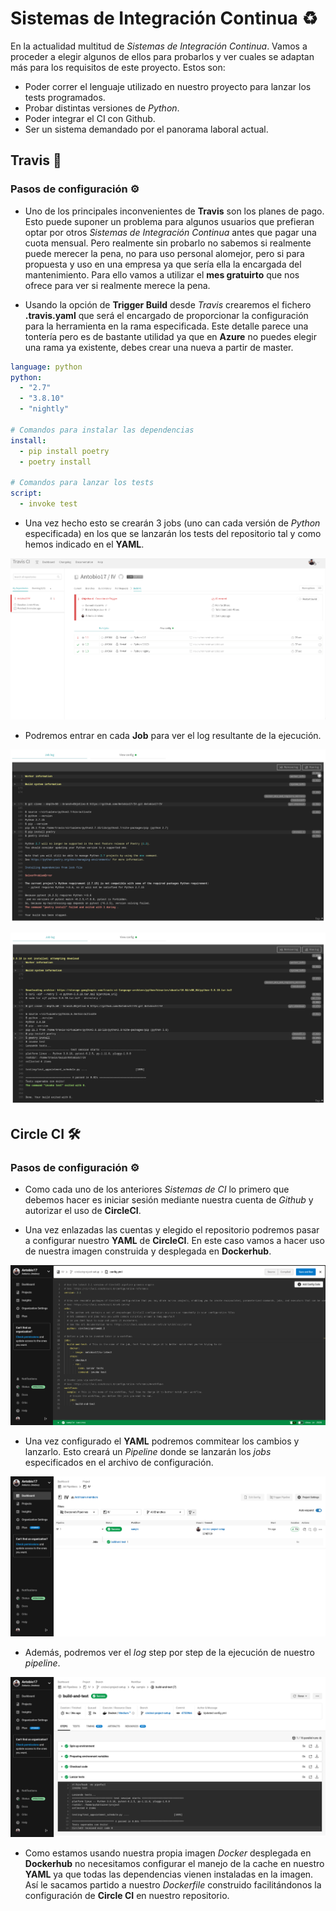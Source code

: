# Sistemas de Integración Continua :recycle:

En la actualidad multitud de _Sistemas de Integración Continua_. Vamos a proceder a elegir algunos de ellos para probarlos y ver cuales se adaptan más para los requisitos de este proyecto. Estos son:
- Poder correr el lenguaje utilizado en nuestro proyecto para lanzar los tests programados.
- Probar distintas versiones de _Python_.
- Poder integrar el CI con Github.
- Ser un sistema demandado por el panorama laboral actual.

## Travis :man_with_gua_pi_mao:

### Pasos de configuración :gear:

- Uno de los principales inconvenientes de **Travis** son los planes de pago. Esto puede suponer un problema para algunos usuarios que prefieran optar por otros _Sistemas de Integración Continua_ antes que pagar una cuota mensual. Pero realmente sin probarlo no sabemos si realmente puede merecer la pena, no para uso personal alomejor, pero si para propuesta y uso en una empresa ya que sería ella la encargada del mantenimiento. Para ello vamos a utilizar el **mes gratuirto** que nos ofrece para ver si realmente merece la pena.

- Usando la opción de **Trigger Build** desde _Travis_ crearemos el fichero **.travis.yaml** que será el encargado de proporcionar la configuración para la herramienta en la rama especificada. Este detalle parece una tontería pero es de bastante utilidad ya que en **Azure** no puedes elegir una rama ya existente, debes crear una nueva a partir de master.

```yaml
language: python
python:
  - "2.7"
  - "3.8.10"
  - "nightly"

# Comandos para instalar las dependencias
install:
  - pip install poetry
  - poetry install
  
# Comandos para lanzar los tests
script:
  - invoke test
```

- Una vez hecho esto se crearán 3 jobs (uno can cada versión de _Python_ especificada) en los que se lanzarán los tests del repositorio tal y como hemos indicado en el **YAML**.

![Jobs en Travis](/docs/images/jobs_travis.png "Jobs en Travis")

- Podremos entrar en cada **Job** para ver el log resultante de la ejecución.

![Job con error](/docs/images/failed_job_travis.png "Job con error")

![Job ejecutado con éxito](/docs/images/successfull_job_travis.png "Job ejecutado con éxito")

## Circle CI :hammer_and_wrench:

### Pasos de configuración :gear:

- Como cada uno de los anteriores _Sistemas de CI_ lo primero que debemos hacer es iniciar sesión mediante nuestra cuenta de _Github_ y autorizar el uso de **CircleCI**.

- Una vez enlazadas las cuentas y elegido el repositorio podremos pasar a configurar nuestro **YAML** de **CircleCI**. En este caso vamos a hacer uso de nuestra imagen construida y desplegada en **Dockerhub**.

![Configuración del YAML en CircleCI](/docs/images/yaml_configuration_circleci.png "Configuración del YAML en CircleCI")

- Una vez configurado el **YAML** podremos commitear los cambios y lanzarlo. Esto creará un _Pipeline_ donde se lanzarán los _jobs_ especificados en el archivo de configuración.

![Pipelines en CircleCI](/docs/images/pipelines_circleci.png "Pipelines en CircleCI")

- Además, podremos ver el _log_ step por step de la ejecución de nuestro _pipeline_.

![Steps del pipeline en CircleCI](/docs/images/steps_circleci.png "Steps del pipeline en CircleCI")

- Como estamos usando  nuestra propia imagen _Docker_ desplegada en **Dockerhub** no necesitamos configurar el manejo de la cache en nuestro **YAML** ya que todas las dependencias vienen instaladas en la imagen. Así le sacamos partido a nuestro _Dockerfile_ construido facilitándonos la configuración de **Circle CI** en nuestro repositorio.
